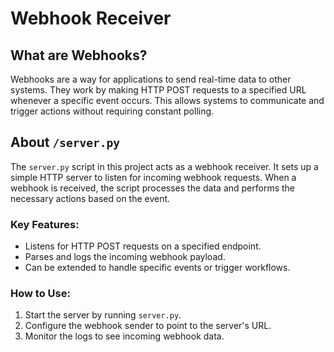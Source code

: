 # Webhook Receiver

## What are Webhooks?

Webhooks are a way for applications to send real-time data to other systems. They work by making HTTP POST requests to a specified URL whenever a specific event occurs. This allows systems to communicate and trigger actions without requiring constant polling.

## About `/server.py`

The `server.py` script in this project acts as a webhook receiver. It sets up a simple HTTP server to listen for incoming webhook requests. When a webhook is received, the script processes the data and performs the necessary actions based on the event.

### Key Features:
- Listens for HTTP POST requests on a specified endpoint.
- Parses and logs the incoming webhook payload.
- Can be extended to handle specific events or trigger workflows.

### How to Use:
1. Start the server by running `server.py`.
2. Configure the webhook sender to point to the server's URL.
3. Monitor the logs to see incoming webhook data.
